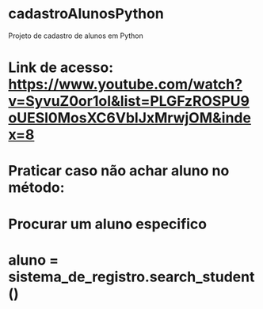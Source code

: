 # cadastroAlunosPython
Projeto de cadastro de alunos em Python

# Link de acesso: https://www.youtube.com/watch?v=SyvuZ0or1oI&list=PLGFzROSPU9oUESl0MosXC6VblJxMrwjOM&index=8 

# Praticar caso não achar aluno no método:
# Procurar um aluno especifico
# aluno = sistema_de_registro.search_student()

